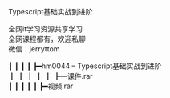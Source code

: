 Typescript基础实战到进阶

全网it学习资源共享学习<br>全网课程都有，欢迎私聊<br>微信：jerryttom<br>

┃ ┃ ┃ ┃ ┣━hm0044 – Typescript基础实战到进阶<br> ┃ ┃ ┃ ┃ ┃ ┣━课件.rar<br> ┃ ┃ ┃ ┃ ┃ ┣━视频.rar